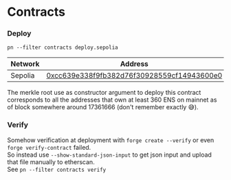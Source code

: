 # Contracts

### Deploy

`pn --filter contracts deploy.sepolia`

| Network | Address                                                                                                                            |
| ------- | ---------------------------------------------------------------------------------------------------------------------------------- |
| Sepolia | [0xcc639e338f9fb382d76f30928559cf14943600e0](https://sepolia.etherscan.io/address/0xcc639e338f9fb382d76f30928559cf14943600e0#code) |

The merkle root use as constructor argument to deploy this contract corresponds to all the addresses that own at least 360 ENS on mainnet as of block somewhere around 17361666 (don't remember exactly 😅).

### Verify

Somehow verification at deployment with `forge create --verify` or even `forge verify-contract` failed.  
So instead use `--show-standard-json-input` to get json input and upload that file manually to etherscan.  
See `pn --filter contracts verify`
